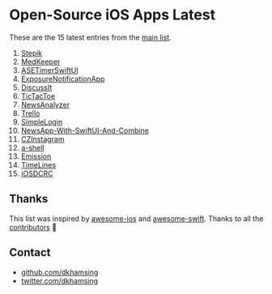 # Open-Source iOS Apps Latest

These are the 15 latest entries from the [main list](https://github.com/dkhamsing/open-source-ios-apps).


1. [Stepik](https://github.com/StepicOrg/stepik-ios)
2. [MedKeeper](https://github.com/jonrobinsdev/MedKeeper)
3. [ASETimerSwiftUI](https://github.com/rahulrs0029/ASETimerSwiftUI)
4. [ExposureNotificationApp](https://developer.apple.com/documentation/exposurenotification/building_an_app_to_notify_users_of_covid-19_exposure)
5. [DiscussIt](https://github.com/ethanswift/DiscussIt)
6. [TicTacToe](https://github.com/pointfreeco/swift-composable-architecture/tree/master/Examples/TicTacToe)
7. [NewsAnalyzer](https://github.com/ethanswift/NewsAnalyzer)
8. [Trello](https://github.com/alfianlosari/KanbanDragDropiOS)
9. [SimpleLogin](https://github.com/simple-login/Simple-Login-iOS)
10. [NewsApp-With-SwiftUI-And-Combine](https://github.com/AlexeyVoronov96/NewsApp-With-SwiftUI-And-Combine)
11. [CZInstagram](https://github.com/geekaurora/CZInstagram)
12. [a-shell](https://github.com/holzschu/a-shell)
13. [Emission](https://github.com/e-mission/e-mission-phone)
14. [TimeLines](https://github.com/mathieudutour/TimeLines)
15. [iOSDCRC](https://github.com/fromkk/iOSDCRC)

## Thanks

This list was inspired by [awesome-ios](https://github.com/vsouza/awesome-ios) and [awesome-swift](https://github.com/matteocrippa/awesome-swift). Thanks to all the [contributors](https://github.com/dkhamsing/open-source-ios-apps/graphs/contributors) 🎉 

## Contact

- [github.com/dkhamsing](https://github.com/dkhamsing)
- [twitter.com/dkhamsing](https://twitter.com/dkhamsing)
